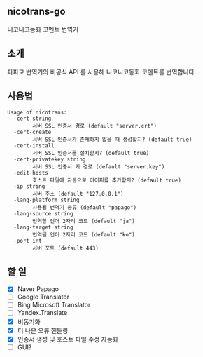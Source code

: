 nicotrans-go
---
니코니코동화 코멘트 번역기

## 소개

파파고 번역기의 비공식 API 를 사용해 니코니코동화 코멘트를 번역합니다.

## 사용법

```
Usage of nicotrans:
  -cert string
        서버 SSL 인증서 경로 (default "server.crt")
  -cert-create
        서버 SSL 인증서가 존재하지 않을 때 생성할지? (default true)
  -cert-install
        서버 SSL 인증서를 설치할지? (default true)
  -cert-privatekey string
        서버 SSL 인증서 키 경로 (default "server.key")
  -edit-hosts
        호스트 파일에 자동으로 아이피를 추가할지? (default true)
  -ip string
        서버 주소 (default "127.0.0.1")
  -lang-platform string
        사용될 번역기 종류 (default "papago")
  -lang-source string
        번역할 언어 2자리 코드 (default "ja")
  -lang-target string
        번역될 언어 2자리 코드 (default "ko")
  -port int
        서버 포트 (default 443)
```

## 할 일
- [x] Naver Papago
- [ ] Google Translator
- [ ] Bing Microsoft Translator
- [ ] Yandex.Translate
- [x] 비동기화
- [x] 더 나은 오류 핸들링
- [x] 인증서 생성 및 호스트 파일 수정 자동화
- [ ] GUI?
